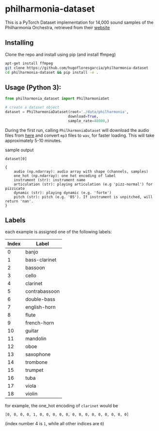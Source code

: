 # philharmonia-dataset

This is a PyTorch Dataset implementation for 14,000 sound samples of the Philharmonia Orchestra, retrieved from their [website](https://philharmonia.co.uk/resources/sound-samples/)

## Installing

Clone the repo and install using pip (and install ffmpeg)
```bash
apt-get install ffmpeg
git clone https://github.com/hugofloresgarcia/philharmonia-dataset
cd philharmonia-dataset && pip install -e .
```

## Usage (Python 3):
```python
from philharmonia_dataset import PhilharmoniaSet

# create a dataset object
dataset = PhilharmoniaDataset(root='./data/philharmonia', 
							 download=True, 
							 sample_rate=48000,)
```

During the first run, calling `PhilharmoniaDataset` will download the audio files from [here](https://philharmonia.co.uk/resources/sound-samples/) and convert `mp3` files to `wav`, for faster loading. This will take approximately 5-10 minutes. 

sample output
```
dataset[0]

{
	audio (np.ndarray): audio array with shape (channels, samples)
	one_hot (np.ndarray): one hot encoding of label
	instrument (str): instrument name
	articulation (str): playing articulation (e.g 'pizz-normal') for pizzicato
	dynamic (str): playing dynamic (e.g. 'forte')
	pitch (str): pitch (e.g. 'B5'). If instrument is unpitched, will return 'nan'. 
}
```

## Labels

each example is assigned one of the following labels:

| Index | Label |
|-------|-------|
|0|banjo|
|1|bass-clarinet|
|2|bassoon|
|3|cello|
|4|clarinet|
|5|contrabassoon|
|6|double-bass|
|7|english-horn|
|8|flute|
|9|french-horn|
|10|guitar|
|11|mandolin|
|12|oboe|
|13|saxophone|
|14|trombone|
|15|trumpet|
|16|tuba|
|17|viola|
|18|violin|

for example, the one_hot encoding of `clarinet` would be 
```
[0, 0, 0, 0, 1, 0, 0, 0, 0, 0, 0, 0, 0, 0, 0, 0, 0, 0, 0]
```
(index number 4 is 	`1`, while all other indices are `0`)